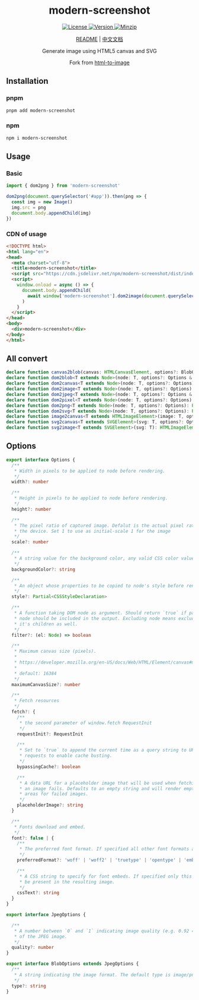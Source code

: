 <h1 align="center">modern-screenshot</h1>

<p align="center">
  <a href="https://github.com/qq15725/modern-screenshot/blob/master/LICENSE" class="mr-3">
    <img src="https://img.shields.io/npm/l/modern-screenshot.svg" alt="License">
  </a>
  <a href="https://www.npmjs.com/package/modern-screenshot">
    <img src="https://img.shields.io/npm/v/modern-screenshot.svg" alt="Version">
  </a>
  <a href="https://cdn.jsdelivr.net/npm/modern-screenshot/dist/index.js">
    <img src="https://img.shields.io/bundlephobia/minzip/modern-screenshot" alt="Minzip">
  </a>
</p>

<p align="center"><a href="README.md">README</a> | <a href="README_zh.md">中文文档</a></p>

<p align="center">Generate image using HTML5 canvas and SVG</p>

<p align="center">Fork from <a href="https://github.com/bubkoo/html-to-image">html-to-image</a></p>

## Installation

### pnpm

```sh
pnpm add modern-screenshot
```

### npm

```sh
npm i modern-screenshot
```

## Usage

### Basic

```ts
import { dom2png } from 'modern-screenshot'

dom2png(document.querySelector('#app')).then(png => {
  const img = new Image()
  img.src = png
  document.body.appendChild(img)
})
```

### CDN of usage

```html
<!DOCTYPE html>
<html lang="en">
<head>
  <meta charset="utf-8">
  <title>modern-screenshot</title>
  <script src="https://cdn.jsdelivr.net/npm/modern-screenshot/dist/index.js"></script>
  <script>
    window.onload = async () => {
      document.body.appendChild(
        await window['modern-screenshot'].dom2image(document.querySelector('body > *')),
      )
    }
  </script>
</head>
<body>
  <div>modern-screenshot</div>
</body>
</html>
```

## All convert

```ts
declare function canvas2blob(canvas: HTMLCanvasElement, options?: BlobOptions): Promise<Blob | null>;
declare function dom2blob<T extends Node>(node: T, options?: Options & BlobOptions): Promise<Blob | null>;
declare function dom2canvas<T extends Node>(node: T, options?: Options): Promise<HTMLCanvasElement>;
declare function dom2image<T extends Node>(node: T, options?: Options): Promise<HTMLImageElement>;
declare function dom2jpeg<T extends Node>(node: T, options?: Options & JpegOptions): Promise<string>;
declare function dom2pixel<T extends Node>(node: T, options?: Options): Promise<Uint8ClampedArray>;
declare function dom2png<T extends Node>(node: T, options?: Options): Promise<string>;
declare function dom2svg<T extends Node>(node: T, options?: Options): Promise<SVGElement>;
declare function image2canvas<T extends HTMLImageElement>(image: T, options?: Options): Promise<HTMLCanvasElement>;
declare function svg2canvas<T extends SVGElement>(svg: T, options?: Options): Promise<HTMLCanvasElement>;
declare function svg2image<T extends SVGElement>(svg: T): HTMLImageElement;
```

## Options

```ts
export interface Options {
  /**
   * Width in pixels to be applied to node before rendering.
   */
  width?: number

  /**
   * Height in pixels to be applied to node before rendering.
   */
  height?: number

  /**
   * The pixel ratio of captured image. Defalut is the actual pixel ratio of
   * the device. Set 1 to use as initial-scale 1 for the image
   */
  scale?: number

  /**
   * A string value for the background color, any valid CSS color value.
   */
  backgroundColor?: string

  /**
   * An object whose properties to be copied to node's style before rendering.
   */
  style?: Partial<CSSStyleDeclaration>

  /**
   * A function taking DOM node as argument. Should return `true` if passed
   * node should be included in the output. Excluding node means excluding
   * it's children as well.
   */
  filter?: (el: Node) => boolean

  /**
   * Maximum canvas size (pixels).
   *
   * https://developer.mozilla.org/en-US/docs/Web/HTML/Element/canvas#maximum_canvas_size
   *
   * default: 16384
   */
  maximumCanvasSize?: number

  /**
   * Fetch resources
   */
  fetch?: {
    /**
     * the second parameter of window.fetch RequestInit
     */
    requestInit?: RequestInit

    /**
     * Set to `true` to append the current time as a query string to URL
     * requests to enable cache busting.
     */
    bypassingCache?: boolean

    /**
     * A data URL for a placeholder image that will be used when fetching
     * an image fails. Defaults to an empty string and will render empty
     * areas for failed images.
     */
    placeholderImage?: string
  }

  /**
   * Fonts download and embed.
   */
  font?: false | {
    /**
     * The preferred font format. If specified all other font formats are ignored.
     */
    preferredFormat?: 'woff' | 'woff2' | 'truetype' | 'opentype' | 'embedded-opentype' | 'svg' | string

    /**
     * A CSS string to specify for font embeds. If specified only this CSS will
     * be present in the resulting image.
     */
    cssText?: string
  }
}

export interface JpegOptions {

  /**
   * A number between `0` and `1` indicating image quality (e.g. 0.92 => 92%)
   * of the JPEG image.
   */
  quality?: number
}

export interface BlobOptions extends JpegOptions {
  /**
   * A string indicating the image format. The default type is image/png; that type is also used if the given type isn't supported.
   */
  type?: string
}
```
